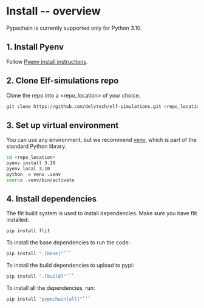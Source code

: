 # Install -- overview

Pypechain is currently supported only for Python 3.10.

## 1. Install Pyenv

Follow [Pyenv install instructions](https://github.com/pyenv/pyenv#installation).

## 2. Clone Elf-simulations repo

Clone the repo into a <repo_location> of your choice.

```bash
git clone https://github.com/delvtech/elf-simulations.git <repo_location>
```

## 3. Set up virtual environment

You can use any environment, but we recommend [venv](https://docs.python.org/3/library/venv.html), which is part of the standard Python library.

```bash
cd <repo_location>
pyenv install 3.10
pyenv local 3.10
python -m venv .venv
source .venv/bin/activate
```

## 4. Install dependencies

The flit build system is used to install dependencies. Make sure you have flit installed:

```bash
pip install flit
```

To install the base dependencies to run the code:

````bash
pip install ".[base]"```
````

To install the build dependencies to upload to pypi:

````bash
pip install ".[build]"```
````

To install all the dependencies, run:

````bash
pip install "pypechain[all]"```
````
